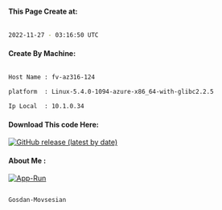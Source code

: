 
   
#### This Page Create at:

```bash

2022-11-27 - 03:16:50 UTC

```

#### Create By Machine:

```bash

Host Name : fv-az316-124

platform  : Linux-5.4.0-1094-azure-x86_64-with-glibc2.2.5

Ip Local  : 10.1.0.34

```
#### Download This code Here:

[![GitHub release (latest by date)](https://img.shields.io/github/v/release/Gosdan-Movsesian/Gosdan?style=for-the-badge&label=Download)](https://github.com/Gosdan-Movsesian/Gosdan/releases) 

</p> 

#### About Me :

[![App-Run](https://github.com/Gosdan-Movsesian/Gosdan/actions/workflows/App-Run.yml/badge.svg)](https://github.com/Gosdan-Movsesian/Gosdan/actions/workflows/App-Run.yml)

```bash

Gosdan-Movsesian

```

